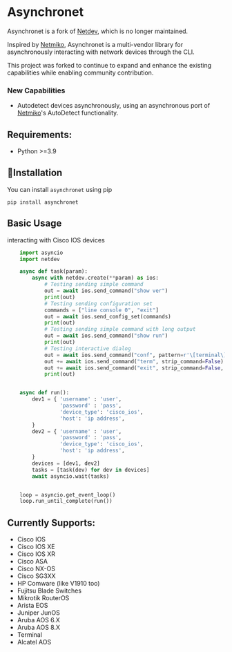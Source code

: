 # Asynchronet
Asynchronet is a fork of [Netdev](https://github.com/selfuryon/netdev), which is no longer maintained.

Inspired by [Netmiko](https://github.com/ktbyers/netmiko), Asynchronet is a multi-vendor library for asynchronously interacting with network devices through the CLI.

This project was forked to continue to expand and enhance the existing capabilities while enabling community contribution.

### New Capabilities
- Autodetect devices asynchronously, using an asynchronous port of [Netmiko](https://github.com/ktbyers/netmiko)'s AutoDetect functionality.

## Requirements:
* Python >=3.9

## 🚀Installation
You can install `asynchronet` using pip
```
pip install asynchronet
```

## Basic Usage
interacting with Cisco IOS devices

```python
    import asyncio
    import netdev

    async def task(param):
        async with netdev.create(**param) as ios:
            # Testing sending simple command
            out = await ios.send_command("show ver")
            print(out)
            # Testing sending configuration set
            commands = ["line console 0", "exit"]
            out = await ios.send_config_set(commands)
            print(out)
            # Testing sending simple command with long output
            out = await ios.send_command("show run")
            print(out)
            # Testing interactive dialog
            out = await ios.send_command("conf", pattern=r'\[terminal\]\?', strip_command=False)
            out += await ios.send_command("term", strip_command=False)
            out += await ios.send_command("exit", strip_command=False, strip_prompt=False)
            print(out)


    async def run():
        dev1 = { 'username' : 'user',
                 'password' : 'pass',
                 'device_type': 'cisco_ios',
                 'host': 'ip address',
        }
        dev2 = { 'username' : 'user',
                 'password' : 'pass',
                 'device_type': 'cisco_ios',
                 'host': 'ip address',
        }
        devices = [dev1, dev2]
        tasks = [task(dev) for dev in devices]
        await asyncio.wait(tasks)


    loop = asyncio.get_event_loop()
    loop.run_until_complete(run())
```


## Currently Supports:
- Cisco IOS 
- Cisco IOS XE
- Cisco IOS XR
- Cisco ASA
- Cisco NX-OS
- Cisco SG3XX
- HP Comware (like V1910 too)
- Fujitsu Blade Switches
- Mikrotik RouterOS
- Arista EOS
- Juniper JunOS
- Aruba AOS 6.X
- Aruba AOS 8.X
- Terminal
- Alcatel AOS

